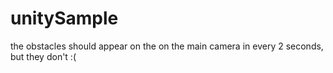 # unitySample
the obstacles should appear on the on the main camera in every 2 seconds, but they don't :(

